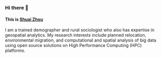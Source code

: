 ### Hi there 👋

#### This is [Shuai Zhou](https://shuaizhou.net/)

I am a trained demographer and rural sociologist who also has expertise in geospatial analytics. My research interests include planned relocation, environmental migration, and computational and spatial analysis of big data using open source solutions on High Performance Computing (HPC) platforms.
